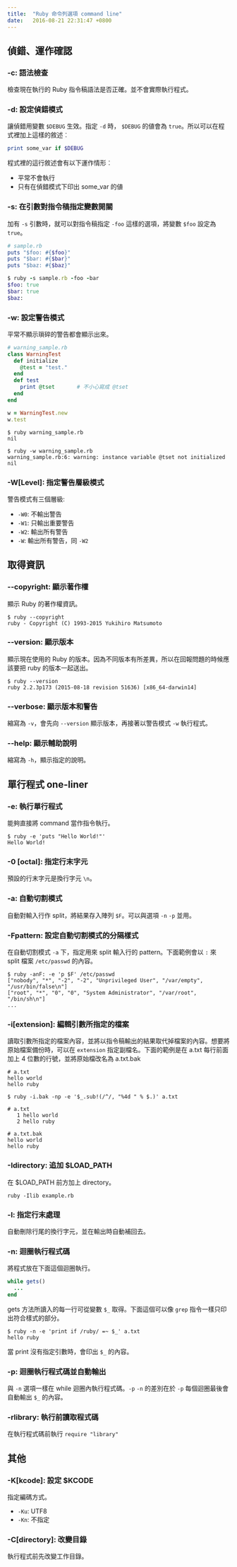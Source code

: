 ```yaml
---
title:  "Ruby 命令列選項 command line"
date:   2016-08-21 22:31:47 +0800
---
```


## 偵錯、運作確認
### -c: 語法檢查
檢查現在執行的 Ruby 指令稿語法是否正確。並不會實際執行程式。

### -d: 設定偵錯模式
讓偵錯用變數 `$DEBUG` 生效。指定 `-d` 時， `$DEBUG` 的値會為 `true`。所以可以在程式裡加上這樣的敘述︰

```ruby
print some_var if $DEBUG
```

<!--excerpt-->

程式裡的這行敘述會有以下運作情形︰

- 平常不會執行
- 只有在偵錯模式下印出 some_var 的値

### -s: 在引數對指令稿指定變數開關
加有 `-s` 引數時，就可以對指令稿指定 `-foo` 這樣的選項，將變數 `$foo` 設定為 `true`。

```ruby
# sample.rb
puts "$foo: #{$foo}"
puts "$bar: #{$bar}"
puts "$baz: #{$baz}"

$ ruby -s sample.rb -foo -bar
$foo: true
$bar: true
$baz:
```

### -w: 設定警告模式
平常不顯示瑣碎的警告都會顯示出來。

```ruby
# warning_sample.rb
class WarningTest
  def initialize
    @test = "test."
  end
  def test
    print @tset       # 不小心寫成 @tset
  end
end

w = WarningTest.new
w.test
```

```shell
$ ruby warning_sample.rb
nil

$ ruby -w warning_sample.rb
warning_sample.rb:6: warning: instance variable @tset not initialized
nil
```

### -W[Level]: 指定警告層級模式
警告模式有三個層級:

- `-W0`: 不輸出警告
- `-W1`: 只輸出重要警告
- `-W2`: 輸出所有警告
- `-W`: 輸出所有警告，同 `-W2`

## 取得資訊
### --copyright: 顯示著作權
顯示 Ruby 的著作權資訊。

```shell
$ ruby --copyright
ruby - Copyright (C) 1993-2015 Yukihiro Matsumoto
```

### --version: 顯示版本
顯示現在使用的 Ruby 的版本。因為不同版本有所差異，所以在回報問題的時候應該要把 ruby 的版本一起送出。

```shell
$ ruby --version
ruby 2.2.3p173 (2015-08-18 revision 51636) [x86_64-darwin14]
```

### --verbose: 顯示版本和警告
縮寫為 `-v`，會先向 `--version` 顯示版本，再接著以警告模式 `-w` 執行程式。

### --help: 顯示輔助說明
縮寫為 `-h`，顯示指定的說明。


## 單行程式 one-liner
### -e: 執行單行程式
能夠直接將 command 當作指令執行。

```shell
$ ruby -e 'puts "Hello World!"'
Hello World!
```

### -0 [octal]: 指定行末字元
預設的行末字元是換行字元 `\n`。

### -a: 自動切割模式
自動對輸入行作 split，將結果存入陣列 `$F`。可以與選項 `-n` `-p` 並用。

### -Fpattern: 設定自動切割模式的分隔樣式
在自動切割模式 `-a` 下，指定用來 split 輸入行的 pattern。下面範例會以 `:` 來 split 檔案 `/etc/passwd` 的內容。

```shell
$ ruby -anF: -e 'p $F' /etc/passwd
["nobody", "*", "-2", "-2", "Unprivileged User", "/var/empty", "/usr/bin/false\n"]
["root", "*", "0", "0", "System Administrator", "/var/root", "/bin/sh\n"]
...
```

### -i[extension]: 編輯引數所指定的檔案
讀取引數所指定的檔案內容，並將以指令稿輸出的結果取代掉檔案的內容。想要將原始檔案備份時，可以在 `extension` 指定副檔名。下面的範例是在 a.txt 每行前面加上 4 位數的行號，並將原始檔改名為 a.txt.bak

```shell
# a.txt
hello world
hello ruby
```
```shell
$ ruby -i.bak -np -e '$_.sub!(/^/, "%4d " % $.)' a.txt
```
```shell
# a.txt
   1 hello world
   2 hello ruby

# a.txt.bak
hello world
hello ruby
```

### -Idirectory: 追加 $LOAD_PATH
在 $LOAD_PATH 前方加上 directory。

```shell
ruby -Ilib example.rb
```

### -l: 指定行末處理
自動刪除行尾的換行字元，並在輸出時自動補回去。

### -n: 迴圈執行程式碼
將程式放在下面這個迴圈執行。

```ruby
while gets()
  ...
end
```

gets 方法所讀入的每一行可從變數 `$_` 取得。下面這個可以像 `grep` 指令一樣只印出符合樣式的部分。

```shell
$ ruby -n -e 'print if /ruby/ =~ $_' a.txt
hello ruby
```

當 print 沒有指定引數時，會印出 `$_` 的內容。

### -p: 迴圈執行程式碼並自動輸出
與 `-n` 選項一樣在 while 迴圈內執行程式碼。`-p` `-n` 的差別在於 `-p` 每個迴圈最後會自動輸出 `$_` 的內容。

### -rlibrary: 執行前讀取程式碼
在執行程式碼前執行 `require "library"`

## 其他
### -K[kcode]: 設定 $KCODE
指定編碼方式。

- `-Ku`: UTF8
- `-Kn`: 不指定

### -C[directory]: 改變目錄
執行程式前先改變工作目錄。
